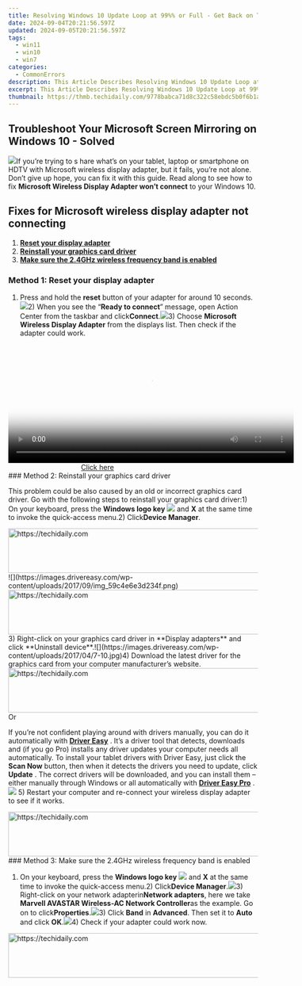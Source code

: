 ```yaml
---
title: Resolving Windows 10 Update Loop at 99%% or Full - Get Back on Track Now
date: 2024-09-04T20:21:56.597Z
updated: 2024-09-05T20:21:56.597Z
tags:
  - win11
  - win10
  - win7
categories:
  - CommonErrors
description: This Article Describes Resolving Windows 10 Update Loop at 99%% or Full - Get Back on Track Now
excerpt: This Article Describes Resolving Windows 10 Update Loop at 99%% or Full - Get Back on Track Now
thumbnail: https://thmb.techidaily.com/9778babca71d8c322c58ebdc5b0f6b1ae6df8f808a7e29b4ee7032e1868f5ab0.jpg
---
```


## Troubleshoot Your Microsoft Screen Mirroring on Windows 10 - Solved

![](https://images.drivereasy.com/wp-content/uploads/2017/04/1-20.jpg)If you’re trying to s  hare what’s on your tablet, laptop or smartphone on HDTV with Microsoft wireless display adapter, but it fails, you’re not alone. Don’t give up hope, you can fix it with this guide.  Read along to see how to fix **Microsoft Wireless Display Adapter won’t connect** to your Windows 10\.

## Fixes for Microsoft wireless display adapter not connecting

1. **[Reset your display adapter](https://tools.techidaily.com/drivereasy/download/)**
2. **[Reinstall your graphics card driver](https://tools.techidaily.com/drivereasy/download/)**
3. **[Make sure the 2.4GHz wireless frequency band is enabled](https://tools.techidaily.com/drivereasy/download/)**

### Method 1: Reset your display adapter

 1) Press and hold the **reset** button of your adapter for around 10 seconds. ![](https://images.drivereasy.com/wp-content/uploads/2017/04/2-21.jpg)2) When you see the “**Ready to connect**” message, open Action Center from the taskbar and click**Connect**.![](https://images.drivereasy.com/wp-content/uploads/2017/04/3-20.jpg)3) Choose **Microsoft Wireless Display Adapter** from the displays list. Then check if the adapter could work.

<!-- affiliate ads begin -->
<span id="1983475">
					<video width="576" height="240" style="cursor:pointer"
           poster="//a.impactradius-go.com/display-clicktoplayimage/1983475.png"
           onclick="if(!this.playClicked){this.play();this.setAttribute('controls',true);this.playClicked=true;}">
	   <source src="//a.impactradius-go.com/display-ad/22993-1983475">
	   <img src="//a.impactradius-go.com/display-clicktoplayimage/1983475.png" style="border: none; height: 100%; width: 100%; object-fit: contain">
	</video>
	<div style="width:360px;text-align:center"><a href="javascript:window.open(decodeURIComponent('https%3A%2F%2Fhomestyler.sjv.io%2Fc%2F5597632%2F1983475%2F22993'), '_blank');void(0);">Click here</a></div>
</span>
<img height="0" width="0" src="https://imp.pxf.io/i/5597632/1983475/22993" style="position:absolute;visibility:hidden;" border="0" />
<!-- affiliate ads end -->
### Method 2: Reinstall your graphics card driver

This problem could be also caused by an old or incorrect graphics card driver. Go with the following steps to reinstall your graphics card driver:1) On your keyboard, press the   **Windows logo key** ![](https://images.drivereasy.com/wp-content/uploads/2017/08/img_59a516b53b983.png)  and **X**  at the same time to invoke the quick-access menu.2) Click**Device Manager**.

<!-- affiliate ads begin -->
<a href="https://appsumo.8odi.net/c/5597632/2030375/7443" target="_top" id="2030375">
  <img src="//a.impactradius-go.com/display-ad/7443-2030375" border="0" alt="https://techidaily.com" width="728" height="90"/>
</a>
<img height="0" width="0" src="https://appsumo.8odi.net/i/5597632/2030375/7443" style="position:absolute;visibility:hidden;" border="0" />
<!-- affiliate ads end -->
![](https://images.drivereasy.com/wp-content/uploads/2017/09/img_59c4e6e3d234f.png)

<!-- affiliate ads begin -->
<a href="https://appsumo.8odi.net/c/5597632/2132162/7443" target="_top" id="2132162">
  <img src="//a.impactradius-go.com/display-ad/7443-2132162" border="0" alt="https://techidaily.com" width="728" height="90"/>
</a>
<img height="0" width="0" src="https://appsumo.8odi.net/i/5597632/2132162/7443" style="position:absolute;visibility:hidden;" border="0" />
<!-- affiliate ads end -->
3) Right-click on your graphics card driver in **Display adapters** and click **Uninstall device**.![](https://images.drivereasy.com/wp-content/uploads/2017/04/7-10.jpg)4) Download the latest driver for the graphics card from your computer manufacturer’s website.

<!-- affiliate ads begin -->
<a href="https://appsumo.8odi.net/c/5597632/2075483/7443" target="_top" id="2075483">
  <img src="//a.impactradius-go.com/display-ad/7443-2075483" border="0" alt="https://techidaily.com" width="728" height="90"/>
</a>
<img height="0" width="0" src="https://appsumo.8odi.net/i/5597632/2075483/7443" style="position:absolute;visibility:hidden;" border="0" />
<!-- affiliate ads end -->
Or

If you’re not confident playing around with drivers manually, you can do it automatically with  **[Driver Easy](https://tools.techidaily.com/drivereasy/download/)** .  It’s a driver tool that detects, downloads and (if you go Pro) installs any driver updates your computer needs all automatically.  To install your tablet drivers with Driver Easy, just click the **Scan Now**  button, then when it detects the drivers you need to update, click **Update**  . The correct drivers will be downloaded, and you can install them – either manually through Windows or all automatically with [**Driver Easy Pro**](https://tools.techidaily.com/drivereasy/download/) . ![](https://images.drivereasy.com/wp-content/uploads/2017/04/de-5.8-graphics.jpg) 5) Restart your computer and re-connect your wireless display adapter to see if it works.

<!-- affiliate ads begin -->
<a href="https://appsumo.8odi.net/c/5597632/2130875/7443" target="_top" id="2130875">
  <img src="//a.impactradius-go.com/display-ad/7443-2130875" border="0" alt="https://techidaily.com" width="728" height="90"/>
</a>
<img height="0" width="0" src="https://appsumo.8odi.net/i/5597632/2130875/7443" style="position:absolute;visibility:hidden;" border="0" />
<!-- affiliate ads end -->
### Method 3: Make sure the 2.4GHz wireless frequency band is enabled

1) On your keyboard, press the   **Windows logo key** ![](https://images.drivereasy.com/wp-content/uploads/2017/08/img_59a516b53b983.png)  and **X**  at the same time to invoke the quick-access menu.2) Click**Device Manager**.![](https://images.drivereasy.com/wp-content/uploads/2017/09/img_59c4e6e3d234f.png)3) Right-click on your network adapterin**Network adapters**, here we take **Marvell AVASTAR Wireless-AC Network Controller**as the example. Go on to click**Properties**.![](https://images.drivereasy.com/wp-content/uploads/2017/04/5-16.jpg)3) Click **Band** in **Advanced**. Then set it to **Auto** and click **OK**.![](https://images.drivereasy.com/wp-content/uploads/2017/04/6-16.jpg)4) Check if your adapter could work now.

<!-- affiliate ads begin -->
<a href="https://appsumo.8odi.net/c/5597632/2094480/7443" target="_top" id="2094480">
  <img src="//a.impactradius-go.com/display-ad/7443-2094480" border="0" alt="https://techidaily.com" width="728" height="90"/>
</a>
<img height="0" width="0" src="https://appsumo.8odi.net/i/5597632/2094480/7443" style="position:absolute;visibility:hidden;" border="0" />
<!-- affiliate ads end -->
<ins class="adsbygoogle"
     style="display:block"
     data-ad-format="autorelaxed"
     data-ad-client="ca-pub-7571918770474297"
     data-ad-slot="1223367746"></ins>



<ins class="adsbygoogle"
     style="display:block"
     data-ad-client="ca-pub-7571918770474297"
     data-ad-slot="8358498916"
     data-ad-format="auto"
     data-full-width-responsive="true"></ins>


